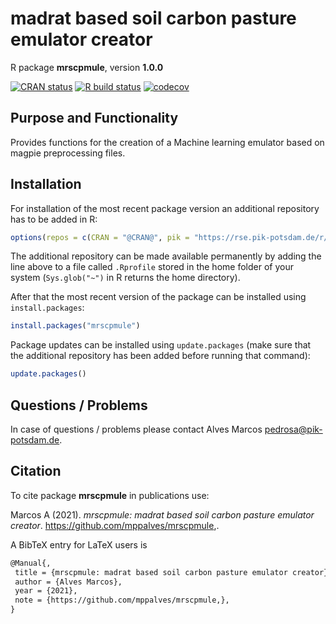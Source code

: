 # madrat based soil carbon pasture emulator creator

R package **mrscpmule**, version **1.0.0**

[![CRAN status](https://www.r-pkg.org/badges/version/mrscpmule)](https://cran.r-project.org/package=mrscpmule)   [![R build status](https://github.com/mppalves/mrscpmule/workflows/check/badge.svg)](https://github.com/mppalves/mrscpmule/actions) [![codecov](https://codecov.io/gh/mppalves/mrscpmule/branch/master/graph/badge.svg)](https://codecov.io/gh/mppalves/mrscpmule)

## Purpose and Functionality

Provides functions for the creation of a Machine learning emulator based on magpie preprocessing files.


## Installation

For installation of the most recent package version an additional repository has to be added in R:

```r
options(repos = c(CRAN = "@CRAN@", pik = "https://rse.pik-potsdam.de/r/packages"))
```
The additional repository can be made available permanently by adding the line above to a file called `.Rprofile` stored in the home folder of your system (`Sys.glob("~")` in R returns the home directory).

After that the most recent version of the package can be installed using `install.packages`:

```r 
install.packages("mrscpmule")
```

Package updates can be installed using `update.packages` (make sure that the additional repository has been added before running that command):

```r 
update.packages()
```

## Questions / Problems

In case of questions / problems please contact Alves Marcos <pedrosa@pik-potsdam.de>.

## Citation

To cite package **mrscpmule** in publications use:

Marcos A (2021). _mrscpmule: madrat based soil carbon pasture emulator creator_.
https://github.com/mppalves/mrscpmule,.

A BibTeX entry for LaTeX users is

 ```latex
@Manual{,
  title = {mrscpmule: madrat based soil carbon pasture emulator creator},
  author = {Alves Marcos},
  year = {2021},
  note = {https://github.com/mppalves/mrscpmule,},
}
```

